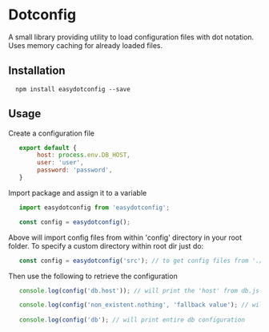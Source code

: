 Dotconfig
=========

A small library providing utility to load configuration files with dot notation. 
Uses memory caching for already loaded files.

## Installation
```
  npm install easydotconfig --save
```

## Usage

Create a configuration file
```javascript
   export default {
	    host: process.env.DB_HOST,
	    user: 'user',
	    password: 'password',
   }
```

Import package and assign it to a variable
```javascript
   import easydotconfig from 'easydotconfig';

   const config = easydotconfig();
```
Above will import config files from within 'config' directory in your root folder.
To specify a custom directory within root dir just do:
```javascript
   const config = easydotconfig('src'); // to get config files from './src/config'
```
Then use the following to retrieve the configuration
```javascript
   console.log(config('db.host')); // will print the 'host' from db.js file in config dir

   console.log(config('non_existent.nothing', 'fallback value'); // will print 'fallback value'
   
   console.log(config('db'); // will print entire db configuration
```

